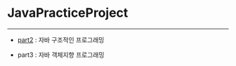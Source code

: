 # JavaPracticeProject
***

+ [part2](https://github.com/jskjw157/JavaPracticeProject/tree/master/src/part2) : 자바 구조적인 프로그래밍

+ part3 : 자바 객체지향 프로그래밍
